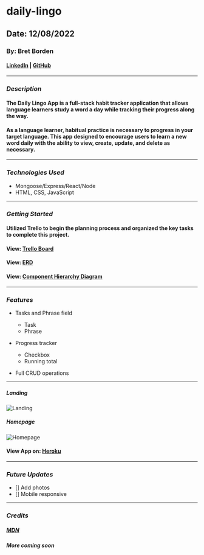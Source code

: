 # daily-lingo

## Date: 12/08/2022

### By: Bret Borden

#### [LinkedIn](www.likedin.com) | [GitHub](www.github.com)

---

### **_Description_**

#### The Daily Lingo App is a full-stack habit tracker application that allows language learners study a word a day while tracking their progress along the way.

#### As a language learner, habitual practice is necessary to progress in your target language. This app designed to encourage users to learn a new word daily with the ability to view, create, update, and delete as necessary.

---

### **_Technologies Used_**

- Mongoose/Express/React/Node
- HTML, CSS, JavaScript

---

### **_Getting Started_**

#### Utilized Trello to begin the planning process and organized the key tasks to complete this project.

#### View: [Trello Board](https://trello.com/b/vBysUzxG/daily-lingo-language-learning-habit-tracker)

#### View: [ERD]()

#### View: [Component Hierarchy Diagram]()

---

### **_Features_**

- Tasks and Phrase field

  - Task
  - Phrase

- Progress tracker

  - Checkbox
  - Running total

- Full CRUD operations

---

##### Landing

![Landing]()

##### Homepage

![Homepage]()

#### View App on: [Heroku](https://www.herokuapp.com/)

---

### **_Future Updates_**

- [] Add photos
- [] Mobile responsive

---

### **_Credits_**

##### [MDN](https://developer.mozilla.org/en-US/)

##### More coming soon
